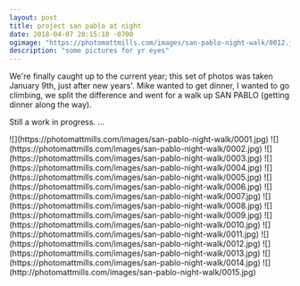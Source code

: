 ```yaml
---
layout: post
title: project san pablo at night
date: 2018-04-07 20:15:10 -0700
ogimage: "https://photomattmills.com/images/san-pablo-night-walk/0012.jpg"
description: "some pictures for yr eyes"
---
```


We're finally caught up to the current year; this set of photos was taken January 9th, just after new years'. Mike wanted to get dinner, I wanted to go climbing, we split the difference and went for a walk up SAN PABLO (getting dinner along the way). 

Still a work in progress. ...

<span style="display:block;" class="center">
  ![](https://photomattmills.com/images/san-pablo-night-walk/0001.jpg)
<span class="caption"></span>
![](https://photomattmills.com/images/san-pablo-night-walk/0002.jpg)
<span class="caption"></span>
![](https://photomattmills.com/images/san-pablo-night-walk/0003.jpg)
<span class="caption"></span>
![](https://photomattmills.com/images/san-pablo-night-walk/0004.jpg)
<span class="caption"></span>
![](https://photomattmills.com/images/san-pablo-night-walk/0005.jpg)
<span class="caption"></span>
![](https://photomattmills.com/images/san-pablo-night-walk/0006.jpg)
<span class="caption"></span>
![](https://photomattmills.com/images/san-pablo-night-walk/0007.jpg)
<span class="caption"></span>
![](https://photomattmills.com/images/san-pablo-night-walk/0008.jpg)
<span class="caption"></span>
![](https://photomattmills.com/images/san-pablo-night-walk/0009.jpg)
<span class="caption"></span>
![](https://photomattmills.com/images/san-pablo-night-walk/0010.jpg)
<span class="caption"></span>
![](https://photomattmills.com/images/san-pablo-night-walk/0011.jpg)
<span class="caption"></span>
![](https://photomattmills.com/images/san-pablo-night-walk/0012.jpg)
<span class="caption"></span>
![](https://photomattmills.com/images/san-pablo-night-walk/0013.jpg)
<span class="caption"></span>
![](https://photomattmills.com/images/san-pablo-night-walk/0014.jpg)
<span class="caption"></span>
![](http://photomattmills.com/images/san-pablo-night-walk/0015.jpg)
<span class="caption"></span>
</span>
